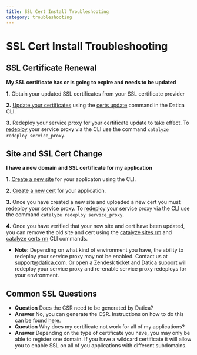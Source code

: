 ```yaml
---
title: SSL Cert Install Troubleshooting
category: troubleshooting
---
```


# SSL Cert Install Troubleshooting

## SSL Certificate Renewal
**My SSL certificate has or is going to expire and needs to be updated**

**1.**  Obtain your updated SSL certificates from your SSL certificate provider

**2.** [Update your certificates](https://resources.datica.com/compliant-cloud/articles/guides/self-service-SSL/) using the [certs update](/compliant-cloud/cli-reference#certs-update) command in the Datica CLI.

**3.** Redeploy your service proxy for your certificate update to take effect. To [redeploy](/compliant-cloud/cli-reference#redeploy) your service proxy via the CLI use the command `catalyze redeploy service_proxy`.

## Site and SSL Cert Change

**I have a new domain and SSL certificate for my application**

**1.** [Create a new site](/compliant-cloud/cli-reference#sites-create) for your applicaton using the CLI.

**2.** [Create a new cert](/compliant-cloud/cli-reference#certs-create) for your application.

**3.** Once you have created a new site and uploaded a new cert you must redeploy your service proxy. To [redeploy](/compliant-cloud/cli-reference#redeploy) your service proxy via the CLI use the command `catalyze redeploy service_proxy`.

**4.** Once you have verified that your new site and cert have been updated, you can remove the old site and cert using the [catalyze sites rm](/compliant-cloud/cli-reference#sites-rm) and [catalyze certs rm](/compliant-cloud/cli-reference#certs-rm) CLI commands.

- **Note:** Depending on what kind of environment you have, the ability to redeploy your service proxy may not be enabled. Contact us at [support@datica.com](mailto:support@datica.com). Or open a Zendesk ticket and Datica support will redeploy your service proxy and re-enable service proxy redeploys for your environment.

## Common SSL Questions

- **Question** Does the CSR need to be generated by Datica?
- **Answer** No, you can generate the CSR. Instructions on how to do this can be found [here](https://www.namecheap.com/support/knowledgebase/article.aspx/9446/0/apache-opensslmodsslnginx).
- **Question** Why does my certificate not work for all of my applications?
- **Answer** Depending on the type of certificate you have, you may only be able to register one domain.  If you have a wildcard certificate it will allow you to enable SSL on all of you applications with different subdomains.
